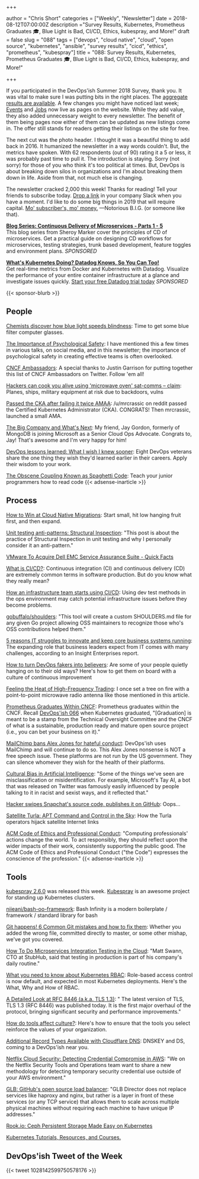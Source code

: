 +++

author = "Chris Short"
categories = ["Weekly", "Newsletter"]
date = 2018-08-12T07:00:00Z
description ="Survey Results, Kubernetes, Prometheus Graduates 🎓, Blue Light is Bad, CI/CD, Ethics, kubespray, and More!"
draft = false
slug = "088"
tags = ["devops", "cloud native", "cloud", "open source", "kubernetes", "ansible", "survey results", "cicd", "ethics", "prometheus", "kubespray"]
title = "088: Survey Results, Kubernetes, Prometheus Graduates 🎓, Blue Light is Bad, CI/CD, Ethics, kubespray, and More!"

+++

If you participated in the DevOps'ish Summer 2018 Survey, thank you. It was vital to make sure I was putting bits in the right places. The [aggregate results are available](https://docs.google.com/forms/d/1XRAHLduV_ssmPPP_CB_Pbw33LMeaurOfOTEsFDoppkQ/viewanalytics). A few changes you might have noticed last week; [Events](/events/) and [Jobs](/jobs/) now live as pages on the website. While they add value, they also added unnecessary weight to every newsletter. The benefit of them being pages now either of them can be updated as new listings come in. The offer still stands for readers getting their listings on the site for free.

The next cut was the photo header. I thought it was a beautiful thing to add back in 2016. It humanized the newsletter in a way words couldn't. But, the metrics have spoken. With 62 respondents (out of 90) rating it a 5 or less, it was probably past time to pull it. The introduction is staying. Sorry (not sorry) for those of you who think it's too political at times. But, DevOps is about breaking down silos in organizations and I'm about breaking them down in life. Aside from that, not much else is changing.

The newsletter cracked 2,000 this week! Thanks for reading! Tell your friends to subscribe today. [Drop a link](/subscribe/) in your company Slack when you have a moment. I'd like to do some big things in 2019 that will require capital. [Mo' subscriber's, mo' money.](/sponsor/) —Notorious B.I.G. (or someone like that).

[**Blog Series: Continuous Delivery of Microservices - Parts 1 - 5**](https://www.gocd.org/tags/cd-for-microservices.html)  
This blog series from Sheroy Marker cover the principles of CD of microservices. Get a practical guide on designing CD workflows for microservices, testing strategies, trunk based development, feature toggles and environment plans. *SPONSORED*

[**What's Kubernetes Doing? Datadog Knows, So You Can Too!**](https://www.datadoghq.com/monitor-kubernetes/?utm_source=Advertisement&utm_medium=Advertisement&utm_campaign=Devopsish-NewsletterKubernetes)  
Get real-time metrics from Docker and Kubernetes with Datadog. Visualize the performance of your entire container infrastructure at a glance and investigate issues quickly. [Start your free Datadog trial today](https://www.datadoghq.com/monitor-kubernetes/?utm_source=Advertisement&utm_medium=Advertisement&utm_campaign=Devopsish-NewsletterKubernetes) *SPONSORED*

{{< sponsor-blurb >}}

## People

[Chemists discover how blue light speeds blindness](https://phys.org/news/2018-08-chemists-blue.html): Time to get some blue filter computer glasses.

[The Importance of Psychological Safety](https://chrisshort.net/the-importance-of-psychological-safety/): I have mentioned this a few times in various talks, on social media, and in this newsletter; the importance of psychological safety in creating effective teams is often overlooked.

[CNCF Ambassadors](https://twitter.com/rothgar/lists/cncf-ambassadors/members): A special thanks to Justin Garrison for putting together this list of CNCF Ambassadors on Twitter. Follow 'em all!

[Hackers can cook you alive using 'microwave oven' sat-comms – claim](https://www.theregister.co.uk/2018/08/10/satellite_communications_microwave_oven_hacking/): Planes, ships, military equipment at risk due to backdoors, vulns

[Passed the CKA after failing it twice AMAA](https://www.reddit.com/r/kubernetes/comments/95k033/passed_the_cka_after_failing_it_twice_amaa/): /u/mrcrassic on reddit passed the Certified Kubernetes Administrator (CKA). CONGRATS! Then mrcrassic, launched a small AMA.

[The Big Company and What's Next](https://medium.com/@jaydestro/the-big-company-and-whats-next-459cd6bcea8d): My friend, Jay Gordon, formerly of MongoDB is joining Microsoft as a Senior Cloud Ops Advocate. Congrats to, Jay! That's awesome and I'm very happy for him!

[DevOps lessons learned: What I wish I knew sooner](https://enterprisersproject.com/article/2018/8/devops-lessons-learned-what-i-wish-i-knew-sooner?page=1): Eight DevOps veterans share the one thing they wish they'd learned earlier in their careers. Apply their wisdom to your work.

[The Obscene Coupling Known as Spaghetti Code](https://queue.acm.org/detail.cfm?ref=rss&id=3265943): Teach your junior programmers how to read code
{{< adsense-inarticle >}}

## Process

[How to Win at Cloud Native Migrations](https://blog.tidalmigrations.com/how-to-win-at-cloud-native-migrations-ab68abff4671): Start small, hit low hanging fruit first, and then expand.

[Unit testing anti-patterns: Structural Inspection](https://enterprisecraftsmanship.com/2016/07/21/unit-testing-anti-patterns-structural-inspection/): "This post is about the practice of Structural Inspection in unit testing and why I personally consider it an anti-pattern."

[VMware To Acquire Dell EMC Service Assurance Suite - Quick Facts](https://www.nasdaq.com/article/vmware-to-acquire-dell-emc-service-assurance-suite--quick-facts-20180809-01292)

[What is CI/CD?](https://opensource.com/article/18/8/what-cicd): Continuous integration (CI) and continuous delivery (CD) are extremely common terms in software production. But do you know what they really mean?

[How an infrastructure team starts using CI/CD](https://opensource.com/article/18/7/infrastructure-team-starts-using-ci-cd): Using dev test methods in the ops environment may catch potential infrastructure issues before they become problems.

[gobuffalo/shoulders](https://github.com/gobuffalo/shoulders): "This tool will create a custom SHOULDERS.md file for any given Go project allowing OSS maintainers to recognize those who's OSS contributions helped them."

[5 reasons IT struggles to innovate and keep core business systems running](https://www.techrepublic.com/article/5-reasons-it-struggles-to-innovate-and-keep-core-business-systems-running/):
The expanding role that business leaders expect from IT comes with many challenges, according to an Insight Enterprises report.

[How to turn DevOps fakers into believers](https://enterprisersproject.com/article/2018/8/how-turn-devops-fakers-believers): Are some of your people quietly hanging on to their old ways? Here's how to get them on board with a culture of continuous improvement

[Feeling the Heat of High-Frequency Trading](https://hackaday.com/2018/08/06/feeling-the-heat-of-high-frequency-trading/): I once set a tree on fire with a point-to-point microwave radio antenna like those mentioned in this article.

[Prometheus Graduates Within CNCF](https://prometheus.io/blog/2018/08/09/prometheus-graduates-within-cncf/): Prometheus graduates within the CNCF. Recall [DevOps'ish 066](/066/) when Kubernetes graduated, "[Graduation] is meant to be a stamp from the Technical Oversight Committee and the CNCF of what is a sustainable, production ready and mature open source project (i.e., you can bet your business on it)."

[MailChimp bans Alex Jones for hateful conduct](https://techcrunch.com/2018/08/07/mailchimp-bans-alex-jones-for-hateful-conduct/): DevOps'ish uses MailChimp and will continue to do so. This Alex Jones nonsense is NOT a free speech issue. These platforms are not run by the US government. They can silence whomever they wish for the health of their platforms.

[Cultural Bias in Artificial Intelligence](https://thenewstack.io/cultural-bias-in-artificial-intelligence/): "Some of the things we've seen are misclassification or misidentification. For example, Microsoft's Tay AI, a bot that was released on Twitter was famously easily influenced by people talking to it in racist and sexist ways, and it reflected that."

[Hacker swipes Snapchat's source code, publishes it on GitHub](https://thenextweb.com/security/2018/08/07/hacker-swipes-snapchats-source-code-publishes-it-on-github/): Oops...

[Satellite Turla: APT Command and Control in the Sky](https://securelist.com/satellite-turla-apt-command-and-control-in-the-sky/72081/): How the Turla operators hijack satellite Internet links

[ACM Code of Ethics and Professional Conduct](https://www.acm.org/code-of-ethics): "Computing professionals' actions change the world. To act responsibly, they should reflect upon the wider impacts of their work, consistently supporting the public good. The ACM Code of Ethics and Professional Conduct ("the Code") expresses the conscience of the profession."
{{< adsense-inarticle >}}

## Tools

[kubespray 2.6.0](https://github.com/kubernetes-incubator/kubespray/releases/tag/v2.6.0) was released this week. [Kubespray](https://github.com/kubernetes-incubator/kubespray) is an awesome project for standing up Kubernetes clusters.

[niieani/bash-oo-framework](https://github.com/niieani/bash-oo-framework): Bash Infinity is a modern boilerplate / framework / standard library for bash

[Git happens! 6 Common Git mistakes and how to fix them](https://about.gitlab.com/2018/08/08/git-happens/): Whether you added the wrong file, committed directly to master, or some other mishap, we've got you covered.

[How To Do Microservices Integration Testing in the Cloud](https://thenewstack.io/how-to-do-microservices-integration-testing-in-the-cloud/): "Matt Swann, CTO at StubHub, said that testing in production is part of his company's daily routine."

[What you need to know about Kubernetes RBAC](https://about.gitlab.com/2018/08/07/understanding-kubernestes-rbac/): Role-based access control is now default, and expected in most Kubernetes deployments. Here's the What, Why and How of RBAC.

[A Detailed Look at RFC 8446 (a.k.a. TLS 1.3)](https://blog.cloudflare.com/rfc-8446-aka-tls-1-3/): " The latest version of TLS, TLS 1.3 (RFC 8446) was published today. It is the first major overhaul of the protocol, bringing significant security and performance improvements."

[How do tools affect culture?](https://opensource.com/article/18/8/how-tools-affect-culture): Here's how to ensure that the tools you select reinforce the values of your organization.

[Additional Record Types Available with Cloudflare DNS](https://blog.cloudflare.com/additional-record-types-available-with-cloudflare-dns/): DNSKEY and DS, coming to a DevOps'ish near you.

[Netflix Cloud Security: Detecting Credential Compromise in AWS](https://medium.com/netflix-techblog/netflix-cloud-security-detecting-credential-compromise-in-aws-9493d6fd373a): "We on the Netflix Security Tools and Operations team want to share a new methodology for detecting temporary security credential use outside of your AWS environment."

[GLB: GitHub's open source load balancer](https://githubengineering.com/glb-director-open-source-load-balancer/): "GLB Director does not replace services like haproxy and nginx, but rather is a layer in front of these services (or any TCP service) that allows them to scale across multiple physical machines without requiring each machine to have unique IP addresses."

[Rook.io: Ceph Persistent Storage Made Easy on Kubernetes](https://www.linkedin.com/pulse/rookio-ceph-persistent-storage-made-easy-kubernetes-gokul-chandra/)

[Kubernetes Tutorials, Resources, and Courses.](https://medium.com/@pavanbelagatti/kubernetes-tutorials-resources-and-courses-d75c0ce56401)

## DevOps'ish Tweet of the Week

{{< tweet 1028142599750578176 >}}